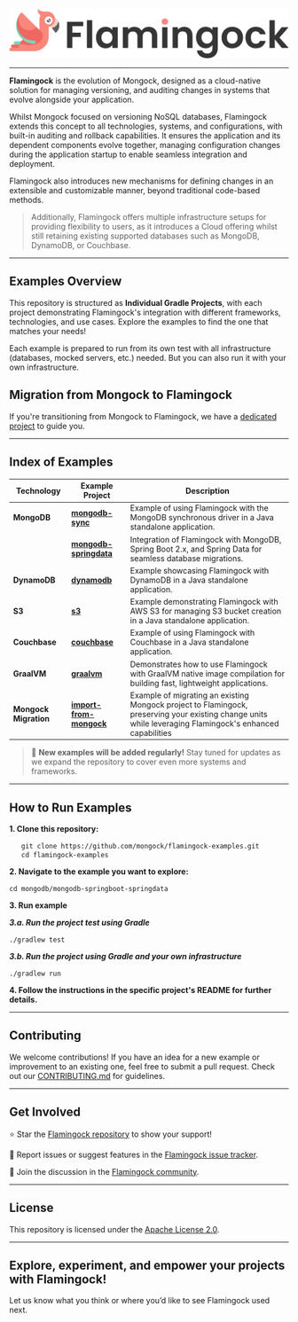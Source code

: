 ![Header Image](misc/logo-with-text.png)
___

**Flamingock** is the evolution of Mongock, designed as a cloud-native solution for managing versioning, and auditing
changes in systems that evolve alongside your application.

Whilst Mongock focused on versioning NoSQL databases, Flamingock extends this concept to all technologies, systems, and
configurations, with built-in auditing and rollback capabilities. It ensures the application and its dependent
components evolve together, managing configuration changes during the application startup to enable seamless integration
and deployment.

Flamingock also introduces new mechanisms for defining changes in an extensible and customizable manner, beyond
traditional  code-based methods.

> Additionally, Flamingock offers multiple infrastructure setups for providing flexibility to users, as it introduces a
Cloud offering whilst still retaining existing supported databases such as MongoDB, DynamoDB, or Couchbase.

---

## Examples Overview

This repository is structured as **Individual Gradle Projects**, with each project demonstrating Flamingock's
integration with different frameworks, technologies, and use cases. Explore the examples to find the one that matches
your needs!

Each example is prepared to run from its own test with all infrastructure (databases, mocked servers, etc.) needed.
But you can also  run it with your own infrastructure.


## Migration from Mongock to Flamingock

If you're transitioning from Mongock to Flamingock, we have a [dedicated project](import-from-mongock/README.md) to guide you. 

---

## Index of Examples

| **Technology**        | **Example Project**                                            | **Description**                                                                                                                                           |
|-----------------------|----------------------------------------------------------------|-----------------------------------------------------------------------------------------------------------------------------------------------------------|
| **MongoDB**           | **[mongodb-sync](mongodb/mongodb-sync/README.md)**             | Example of using Flamingock with the MongoDB synchronous driver in a Java standalone application.                                                         |
|                       | **[mongodb-springdata](mongodb/mongodb-springdata/README.md)** | Integration of Flamingock with MongoDB, Spring Boot 2.x, and Spring Data for seamless database migrations.                                                |
| **DynamoDB**          | **[dynamodb](dynamodb/README.md)**                             | Example showcasing Flamingock with DynamoDB in a Java standalone application.                                                                             |
| **S3**                | **[s3](s3/README.md)**                                         | Example demonstrating Flamingock with AWS S3 for managing S3 bucket creation in a Java standalone application.                                            |
| **Couchbase**         | **[couchbase](couchbase/README.md)**                           | Example of using Flamingock with Couchbase in a Java standalone application.                                                                              |
| **GraalVM**           | **[graalvm](graalvm/README.md)**                               | Demonstrates how to use Flamingock with GraalVM native image compilation for building fast, lightweight applications.                                     |
| **Mongock Migration** | **[import-from-mongock](import-from-mongock/README.md)**       | Example of migrating an existing Mongock project to Flamingock, preserving your existing change units while leveraging Flamingock's enhanced capabilities |
> 🚀 **New examples will be added regularly!** Stay tuned for updates as we expand the repository to cover even more
> systems and frameworks.

---

## How to Run Examples

**1. Clone this repository:**
```shell
   git clone https://github.com/mongock/flamingock-examples.git
   cd flamingock-examples
```

**2. Navigate to the example you want to explore:**
```shell
cd mongodb/mongodb-springboot-springdata
```

**3. Run example**

***3.a. Run the project test using Gradle***
```shell
./gradlew test
```

***3.b. Run the project using Gradle and your own infrastructure***
```shell
./gradlew run
```

**4. Follow the instructions in the specific project's README for further details.**

___

## Contributing
We welcome contributions! If you have an idea for a new example or improvement to an existing one, feel free to submit a
pull request. Check out our [CONTRIBUTING.md](CONTRIBUTING.md) for guidelines.

___

## Get Involved
⭐ Star the [Flamingock repository](https://github.com/flamingock/flamingock-java) to show your support!

🐞 Report issues or suggest features in the [Flamingock issue tracker](https://github.com/flamingock/flamingock-java/issues).

💬 Join the discussion in the [Flamingock community](https://github.com/flamingock/flamingock-java/discussions).

___

## License
This repository is licensed under the [Apache License 2.0](LICENSE.md).

___

## Explore, experiment, and empower your projects with Flamingock!
Let us know what you think or where you’d like to see Flamingock used next.
